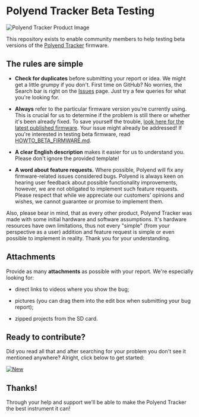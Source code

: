 # Polyend Tracker Beta Testing

![Polyend Tracker Product Image](./images/product-image.jpg)

This repository exists to enable community members to help testing
beta versions of the [Polyend Tracker](https://polyend.com/tracker/)
firmware.

## The rules are simple

* **Check for duplicates** before submitting your report or idea.
  We might get a little grumpy if you don't.  First time on GitHub?
  No worries, the Search bar is right on the [Issues](https://github.com/polyend/TrackerIssues/issues)
  page.  Just try a few queries for what you're looking for.

* **Always** refer to the particular firmware version you're currently
  using.  This is crucial for us to determine if the problem is still
  there or whether it's been already fixed.  To save yourself the
  trouble,
  [look here for the latest published firmware](https://polyend.com/downloads/).
  Your issue might already be addressed!  If you're interested in testing
  beta firmware, read [HOWTO_BETA_FIRMWARE.md](./HOWTO_BETA_FIRMWARE.md).

* **A clear English description** makes it easier for us to understand you.
  Please don't ignore the provided template!
  
* **A word about feature requests.** Where possible, Polyend will fix any firmware-related issues considered bugs. 
Polyend is always keen on hearing user feedback about possible functionality improvements, 
however, we are not obligated to implement such feature requests. 
Please respect that while we appreciate our customers’ opinions and wishes, we cannot guarantee or promise to implement them.

Also, please bear in mind, that as every other product, Polyend Tracker was made with some initial hardware and software assumptions.
It's hardware resources have own limitations, thus not every "simple" (from your perspective as a user) addition and feature request
is simple or even possible to implement in reality. Thank you for your understanding.

## Attachments

Provide as many **attachments** as possible with your report.
We're especially looking for:

* direct links to videos where you show the bug;

* pictures (you can drag them into the edit box when submitting your
  bug report);

* zipped projects from the SD card.

## Ready to contribute?

Did you read all that and after searching for your problem you don't see
it mentioned anywhere?  Alright, click below to get started:

[![New](./images/new-issue.png)](https://github.com/polyend/TrackerIssues/issues/new/choose)

## Thanks!

Through your help and support we'll be able to make the Polyend Tracker
the best instrument it can!
